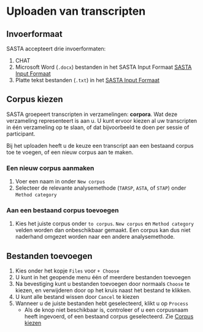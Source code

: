 # Uploaden van transcripten

## Invoerformaat
SASTA accepteert drie invoerformaten:

1. CHAT
2. Microsoft Word (`.docx`) bestanden in het SASTA Input Formaat [SASTA Input Formaat](input-formats/sif.md)
3. Platte tekst bestanden (`.txt`) in het [SASTA Input Formaat](input-formats/sif.md)

## Corpus kiezen
SASTA groepeert transcripten in verzamelingen: **corpora**. Wat deze verzameling representeert is aan u. U kunt ervoor kiezen al uw transcripten in één verzameling op te slaan, of dat bijvoorbeeld te doen per sessie of participant.

Bij het uploaden heeft u de keuze een transcript aan een bestaand corpus toe te voegen, of een nieuw corpus aan te maken.

### Een nieuw corpus aanmaken
1. Voer een naam in onder `New corpus`
2. Selecteer de relevante analysemethode (`TARSP`, `ASTA`, of `STAP`) onder `Method category`

### Aan een bestaand corpus toevoegen
1. Kies het juiste corpus onder `to corpus`. `New corpus` en `Method category` velden worden dan onbeschikbaar gemaakt. Een corpus kan dus niet naderhand omgezet worden naar een andere analysemethode.

## Bestanden toevoegen
1. Kies onder het kopje `Files` voor `+ Choose`
2. U kunt in het geopende menu één of meerdere bestanden toevoegen
3. Na bevestiging kunt u bestanden toevoegen door normaals `Choose` te kiezen, en verwijderen door op het kruis naast het bestand te klikken.
4. U kunt alle bestand wissen door `Cancel` te kiezen
5. Wanneer u de juiste bestanden hebt geselecteerd, klikt u op `Process`
	- Als de knop niet beschikbaar is, controleer of u een corpusnaam heeft ingevoerd, of een bestaand corpus geselecteerd. Zie [Corpus kiezen](upload.md#corpus-kiezen)
